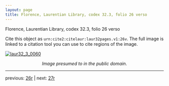 ```yaml
---
layout: page
title: Florence, Laurentian Library, codex 32.3, folio 26 verso
---
```


Florence, Laurentian Library, codex 32.3, folio 26 verso

Cite this object as `urn:cite2:citelaur:laur32pages.v1:26v`.  The full image is linked to a citation tool you can use to cite regions of the image.

[![laur32_3_0060](http://www.homermultitext.org/iipsrv?IIIF=/project/homer/pyramidal/deepzoom/citelaur/laur32imgs/v1/laur32_3_0060.tif/full/800,/0/default.jpg)](http://www.homermultitext.org/ict2/?urn=urn:cite2:citelaur:laur32imgs.v1:laur32_3_0060) 

<p style="text-align: center; font-style: italic;">Image presumed to in the public domain.</p>

---

previous: [26r](../26r/) | next: [27r](../27r/)